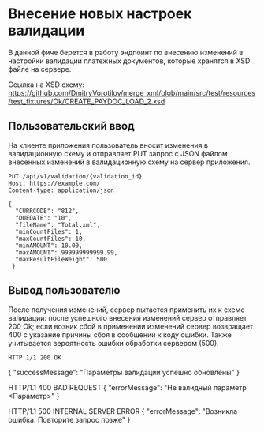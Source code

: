 # Внесение новых настроек валидации
В данной фиче берется в работу эндпоинт по внесению изменений в настройки валидации платежных документов, которые хранятся в XSD файле на сервере.

Ссылка на XSD схему:
https://github.com/DmitryVorotilov/merge_xml/blob/main/src/test/resources/test_fixtures/Ok/CREATE_PAYDOC_LOAD_2.xsd
## Пользовательский ввод
На клиенте приложения пользователь вносит изменения в валидационную схему и отправляет PUT запрос с JSON файлом внесенных изменений в валидационную схему на сервер приложения.

```
PUT /api/v1/validation/{validation_id}
Host: https://example.com/
Content-type: application/json

{
  "CURRCODE": "812",
  "DUEDATE": "10",
  "fileName": "Total.xml",
  "minCountFiles": 1,
  "maxCountFiles": 10,
  "minAMOUNT": 10.00,
  "maxAMOUNT": 999999999999.99,
  "maxResultFileWeight": 500
 }
```

## Вывод пользователю
После получения изменений, сервер пытается применить их к схеме валидации: после успешного внесения изменений сервер отправляет 200 Ok; если возник сбой в применении изменений сервер возвращает 400 с указание причины сбоя в сообщении к коду ошибки. Также учитывается вероятность ошибки обработки сервером (500).

```
HTTP 1/1 200 OK
```
{
  "successMessage": "Параметры валидации успешно обновлены"
}

HTTP/1.1 400 BAD REQUEST
{
  "errorMessage": "Не валидный параметр <Параметр>"
}

HTTP/1.1 500 INTERNAL SERVER ERROR
{
  "errorMessage": "Возникла ошибка. Повторите запрос позже"
}
